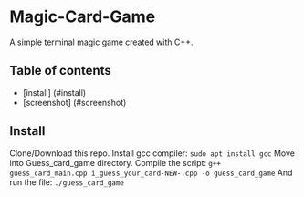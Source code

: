 # Magic-Card-Game
A simple terminal magic game created with C++.
## Table of contents
* [install] (#install)
* [screenshot] (#screenshot)
## Install
Clone/Download this repo.
Install gcc compiler: `sudo apt install gcc`
Move into Guess_card_game directory.
Compile the script: `g++ guess_card_main.cpp i_guess_your_card-NEW-.cpp -o guess_card_game`
And run the file: `./guess_card_game`

